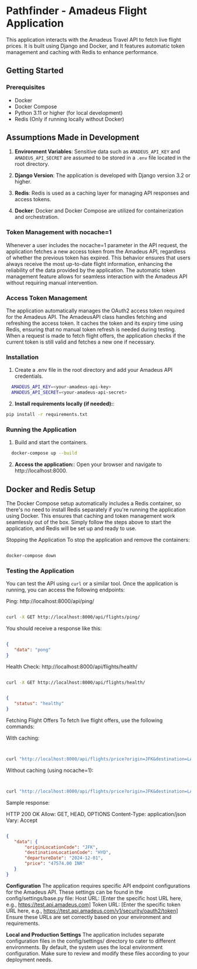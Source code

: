 # Pathfinder - Amadeus Flight Application

This application interacts with the Amadeus Travel API to fetch live flight prices. It is built using Django and Docker, and It features automatic token management and caching with Redis to enhance performance.


## Getting Started

### Prerequisites

- Docker
- Docker Compose
- Python 3.11 or higher (for local development)
- Redis (Only if running locally without Docker)

## Assumptions Made in Development

1. **Environment Variables**: Sensitive data such as `AMADEUS_API_KEY` and `AMADEUS_API_SECRET` are assumed to be stored in a `.env` file located in the root directory.

2. **Django Version**: The application is developed with Django version 3.2 or higher.

3. **Redis**: Redis is used as a caching layer for managing API responses and access tokens.

4. **Docker**: Docker and Docker Compose are utilized for containerization and orchestration.



### Token Management with nocache=1
Whenever a user includes the nocache=1 parameter in the API request, the application fetches a new access token from the Amadeus API, regardless of whether the previous token has expired. This behavior ensures that users always receive the most up-to-date flight information, enhancing the reliability of the data provided by the application. The automatic token management feature allows for seamless interaction with the Amadeus API without requiring manual intervention.


### Access Token Management
The application automatically manages the OAuth2 access token required for the Amadeus API. The AmadeusAPI class handles fetching and refreshing the access token. It caches the token and its expiry time using Redis, ensuring that no manual token refresh is needed during testing. When a request is made to fetch flight offers, the application checks if the current token is still valid and fetches a new one if necessary.


### Installation
1. Create a .env file in the root directory and add your Amadeus API credentials.
 ``` bash
   AMADEUS_API_KEY=<your-amadeus-api-key>
   AMADEUS_API_SECRET=<your-amadeus-api-secret>

  ```

2. **Install requirements locally (if needed):**: 
 ```bash 
 pip install -r requirements.txt
  ```

### Running the Application
1. Build and start the containers.
 ``` bash
   docker-compose up --build

  ```

2. **Access the application:**: 
Open your browser and navigate to http://localhost:8000.

## Docker and Redis Setup
The Docker Compose setup automatically includes a Redis container, so there's no need to install Redis separately if you're running the application using Docker. This ensures that caching and token management work seamlessly out of the box. Simply follow the steps above to start the application, and Redis will be set up and ready to use.

Stopping the Application
To stop the application and remove the containers:
 ``` bash

docker-compose down

  ```
### Testing the Application
You can test the API using `curl` or a similar tool. Once the application is running, you can access the following endpoints:


Ping: http://localhost:8000/api/ping/

 ```bash

curl -X GET http://localhost:8000/api/flights/ping/

  ```


You should receive a response like this:

 ``` json

{
    "data": "pong"
}

```


Health Check: http://localhost:8000/api/flights/health/

```bash

curl -X GET http://localhost:8000/api/flights/health/

  ```

 ``` json

{
    "status": "healthy"
}

```



Fetching Flight Offers
To fetch live flight offers, use the following commands:

With caching:
 ``` bash


curl "http://localhost:8000/api/flights/price?origin=JFK&destination=LAX&departureDate=2024-12-01"

 ``` 

Without caching (using nocache=1):

 ``` bash


curl "http://localhost:8000/api/flights/price?origin=JFK&destination=LAX&departureDate=2024-12-01&nocache=1

 ``` 

Sample response:

HTTP 200 OK
Allow: GET, HEAD, OPTIONS
Content-Type: application/json
Vary: Accept
 ``` json

{
    "data": {
        "originLocationCode": "JFK",
        "destinationLocationCode": "HYD",
        "departureDate": "2024-12-01",
        "price": "47574.00 INR"
    }
}

 ```

**Configuration**
The application requires specific API endpoint configurations for the Amadeus API. These settings can be found in the config/settings/base.py file:
Host URL: [Enter the specific host URL here, e.g., https://test.api.amadeus.com]
Token URL: [Enter the specific token URL here, e.g., https://test.api.amadeus.com/v1/security/oauth2/token]
Ensure these URLs are set correctly based on your environment and requirements.

**Local and Production Settings**
The application includes separate configuration files in the config/settings/ directory to cater to different environments. By default, the system uses the local environment configuration. Make sure to review and modify these files according to your deployment needs.